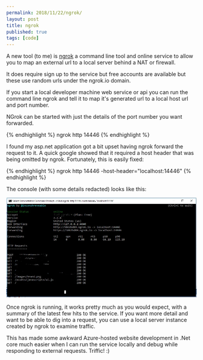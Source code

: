 ```yaml
---
permalink: 2018/11/22/ngrok/
layout: post
title: ngrok
published: true
tags: [code]
---
```


A new tool (to me) is <a href="https://ngrok.com/">ngrok</a> a command line tool and
online service to allow you to map an external url to a local server behind a NAT or firewall.

It does require sign up to the service but free accounts are available but these use random
urls under the ngrok.io domain.

If you start a local developer machine web service or api you can run the command line ngrok
and tell it to map it's generated url to a local host url and port number.

NGrok can be started with just the details of the port number you want forwarded.

{% endhighlight %}
ngrok http 14446
{% endhighlight %}

I found my asp.net application got a bit upset having ngrok forward the request to it. A quick google showed
that it required a host header that was being omitted by ngrok. Fortunately, this is easily fixed:

{% endhighlight %}
ngrok http 14446 -host-header="localhost:14446"
{% endhighlight %}

The console (with some details redacted) looks like this:

<img src="/img/posts/ngrok/ngrok-console.webp" alt="ngrok" class="u-max-full-width" />

Once ngrok is running, it works pretty much as you would expect, with a summary of the latest
few hits to the service. If you want more detail and want to be able to dig into a request, you
can use a local server instance created by ngrok to examine traffic.

This has made some awkward Azure-hosted website development in .Net core much easier when I can run
the service locally and debug while responding to external requests. Triffic! :)
